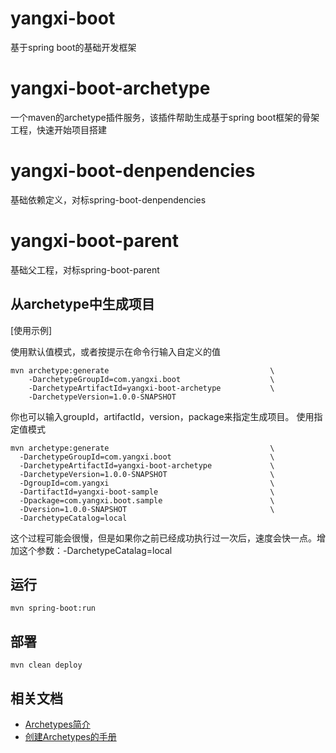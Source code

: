 # yangxi-boot
基于spring boot的基础开发框架

# yangxi-boot-archetype
一个maven的archetype插件服务，该插件帮助生成基于spring boot框架的骨架工程，快速开始项目搭建

# yangxi-boot-denpendencies
基础依赖定义，对标spring-boot-denpendencies

# yangxi-boot-parent
基础父工程，对标spring-boot-parent

## 从archetype中生成项目

[使用示例]

使用默认值模式，或者按提示在命令行输入自定义的值
```
mvn archetype:generate                                    \
	-DarchetypeGroupId=com.yangxi.boot                    \
	-DarchetypeArtifactId=yangxi-boot-archetype           \
	-DarchetypeVersion=1.0.0-SNAPSHOT
```

你也可以输入groupId，artifactId，version，package来指定生成项目。
使用指定值模式
```
mvn archetype:generate                                    \
  -DarchetypeGroupId=com.yangxi.boot                      \
  -DarchetypeArtifactId=yangxi-boot-archetype             \
  -DarchetypeVersion=1.0.0-SNAPSHOT                       \
  -DgroupId=com.yangxi                                    \
  -DartifactId=yangxi-boot-sample                         \
  -Dpackage=com.yangxi.boot.sample                        \
  -Dversion=1.0.0-SNAPSHOT                                \
  -DarchetypeCatalog=local
```


这个过程可能会很慢，但是如果你之前已经成功执行过一次后，速度会快一点。增加这个参数：-DarchetypeCatalag=local


## 运行
```
mvn spring-boot:run
```

## 部署

```
mvn clean deploy
```

## 相关文档

* [Archetypes简介](https://maven.apache.org/guides/introduction/introduction-to-archetypes.html)
* [创建Archetypes的手册](https://maven.apache.org/guides/mini/guide-creating-archetypes.html)